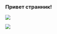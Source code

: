 ### Привет странник!

![](/maxwell.gif)  











![](https://komarev.com/ghpvc/?username=jalilko05)

